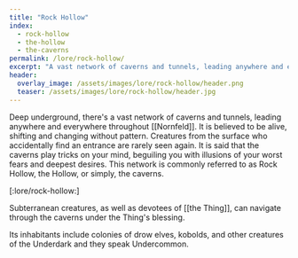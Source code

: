 ```yaml
---
title: "Rock Hollow"
index:
  - rock-hollow
  - the-hollow
  - the-caverns
permalink: /lore/rock-hollow/
excerpt: "A vast network of caverns and tunnels, leading anywhere and everywhere throughout Nornfeld."
header:
  overlay_image: /assets/images/lore/rock-hollow/header.png
  teaser: /assets/images/lore/rock-hollow/header.jpg
---
```


Deep underground, there's a vast network of caverns and tunnels, leading anywhere and everywhere throughout [[Nornfeld]]. It is believed to be alive, shifting and changing without pattern. Creatures from the surface who accidentally find an entrance are rarely seen again. It is said that the caverns play tricks on your mind, beguiling you with illusions of your worst fears and deepest desires.
This network is commonly referred to as Rock Hollow, the Hollow, or simply, the caverns.

[:lore/rock-hollow:]

Subterranean creatures, as well as devotees of [[the Thing]], can navigate through the caverns under the Thing's blessing.

Its inhabitants include colonies of drow elves, kobolds, and other creatures of the Underdark and they speak Undercommon.
